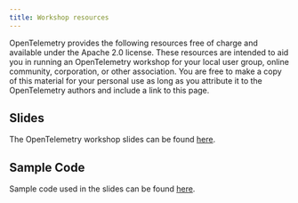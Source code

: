 ```yaml
---
title: Workshop resources
---
```


OpenTelemetry provides the following resources free of charge and available under the Apache 2.0 license. These resources are intended to aid you in running an OpenTelemetry workshop for your local user group, online community, corporation, or other association. You are free to make a copy of this material for your personal use as long as you attribute it to the OpenTelemetry authors and include a link to this page.

## Slides

The OpenTelemetry workshop slides can be found [here](https://docs.google.com/presentation/d/1nVhLIyqn_SiDo78jFHxnMdxYlnT0b7tYOHz3Pu4gzVQ/edit#slide=id.p).

## Sample Code

Sample code used in the slides can be found [here](https://glitch.com/@opentelemetry).
